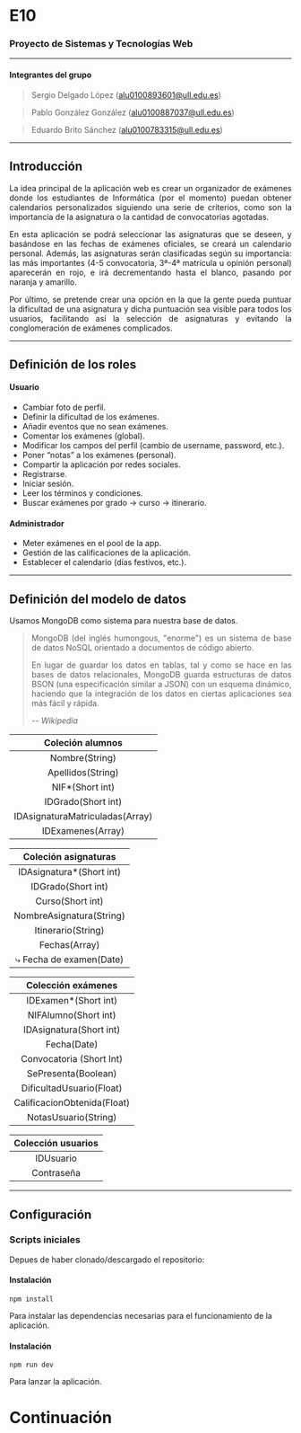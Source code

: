 # E10
### Proyecto de Sistemas y Tecnologías Web

---

#### Integrantes del grupo

> Sergio Delgado López (alu0100893601@ull.edu.es)

> Pablo González González (alu0100887037@ull.edu.es)

> Eduardo Brito Sánchez (alu0100783315@ull.edu.es)

---

## Introducción

<div style="text-align: justify">

La idea principal de la aplicación web es crear un organizador de exámenes donde los estudiantes de Informática (por el momento) puedan obtener calendarios personalizados siguiendo una serie de criterios, como son la importancia de la  asignatura o la cantidad de convocatorias agotadas. 

En esta aplicación se podrá seleccionar las asignaturas que se deseen, y basándose en las fechas de exámenes oficiales, se creará un calendario personal. Además, las asignaturas serán clasificadas según su importancia: las más importantes (4-5 convocatoria, 3ª-4ª matrícula u opinión personal) aparecerán en rojo, e irá decrementando hasta el blanco, pasando por naranja y amarillo.  

Por último, se pretende crear una opción en la que la gente pueda puntuar la dificultad de una asignatura y dicha puntuación sea visible para todos los usuarios, facilitando así la selección de asignaturas y evitando la conglomeración de exámenes complicados.  

</div>

---

## Definición de los roles

<div style="text-align: justify">

#### Usuario
* Cambiar foto de perfil.
* Definir la dificultad de los exámenes.
* Añadir eventos que no sean exámenes.
* Comentar los exámenes (global).
* Modificar los campos del perfil (cambio de username, password, etc.).
* Poner “notas” a los exámenes (personal).
* Compartir la aplicación por redes sociales.
* Registrarse.
* Iniciar sesión.
* Leer los términos y condiciones.
* Buscar exámenes por grado -> curso -> itinerario.  

#### Administrador
* Meter exámenes en el pool de la app.
* Gestión de las calificaciones de la aplicación.
* Establecer el calendario (días festivos, etc.).  

</div>

---

## Definición del modelo de datos

<div style="text-align: justify">

Usamos MongoDB como sistema para nuestra base de datos.

> MongoDB (del inglés humongous, "enorme") es un sistema de base de datos NoSQL orientado a documentos de código abierto.
>
> En lugar de guardar los datos en tablas, tal y como se hace en las bases de datos relacionales, MongoDB guarda estructuras de datos BSON (una especificación similar a JSON) con un esquema dinámico, haciendo que la integración de los datos en ciertas aplicaciones sea más fácil y rápida. 
>
> -- <cite>Wikipedia</cite>

</div>

| Coleción alumnos 
|:-------------:|
|Nombre(String) 
|Apellidos(String) 
|NIF*(Short int) 
|IDGrado(Short int) 
|IDAsignaturaMatriculadas(Array) 
|IDExamenes(Array)  


|Coleción asignaturas
|:-------------:
|IDAsignatura*(Short int)
|IDGrado(Short int)
|Curso(Short int)
|NombreAsignatura(String)
|Itinerario(String)
|Fechas(Array)
|⤷ Fecha de examen(Date)  


|Colección exámenes
|:-------------:|
|IDExamen*(Short int)
|NIFAlumno(Short int)
|IDAsignatura(Short int)
|Fecha(Date)
|Convocatoria (Short Int)
|SePresenta(Boolean)
|DificultadUsuario(Float)
|CalificacionObtenida(Float)
|NotasUsuario(String)

|Colección usuarios
|:-------------:|
|IDUsuario
|Contraseña

---

## Configuración
### Scripts iniciales

Depues de haber clonado/descargado el repositorio:

#### Instalación
```consola
npm install
```
Para instalar las dependencias necesarias para el funcionamiento de la aplicación.

#### Instalación
```consola
npm run dev
```
Para lanzar la aplicación.  

# Continuación